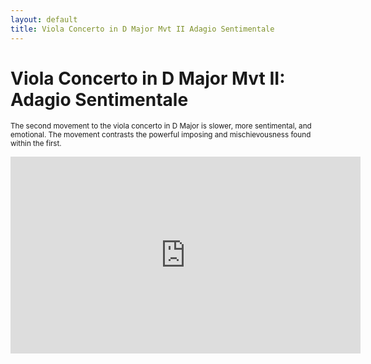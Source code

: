```yaml
---
layout: default
title: Viola Concerto in D Major Mvt II Adagio Sentimentale
---
```


# Viola Concerto in D Major Mvt II: Adagio Sentimentale

<small>The second movement to the viola concerto in D Major is slower, more sentimental, and emotional. The movement contrasts the powerful imposing and mischievousness found within the first.</small>

<iframe width="560" height="315" src="https://www.youtube.com/embed/VfSRPqJkjQY" frameborder="0" allow="accelerometer; autoplay; clipboard-write; encrypted-media; gyroscope; picture-in-picture" allowfullscreen></iframe>
